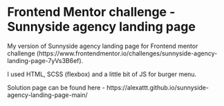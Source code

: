 # Frontend Mentor challenge - Sunnyside agency landing page

<p>
  My version of Sunnyside agency landing page for Frontend mentor challenge (https://www.frontendmentor.io/challenges/sunnyside-agency-landing-page-7yVs3B6ef).
</p>
<p>I used HTML, SCSS (flexbox) and a little bit of JS for burger menu.</p>
<p>Solution page can be found here - https://alexattt.github.io/sunnyside-agency-landing-page-main/</p>
